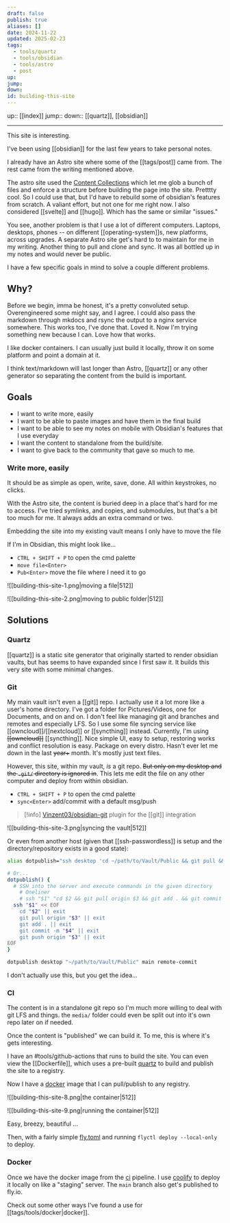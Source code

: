 ```yaml
---
draft: false
publish: true
aliases: []
date: 2024-11-22
updated: 2025-02-23
tags:
  - tools/quartz
  - tools/obsidian
  - tools/astro
  - post
up: 
jump: 
down: 
id: building-this-site
---
```


up:: [[index]]
jump::
down:: [[quartz]], [[obsidian]]

---

This site is interesting.

I've been using [[obsidian]] for the last few years to take personal notes.

I already have an Astro site where some of the [[tags/post]] came from. The rest came from the writing mentioned above.

The astro site used the [Content Collections](https://docs.astro.build/en/guides/content-collections/) which let me glob a bunch of files and enforce a structure before building the page into the site. Pretttty cool. So I could use that, but I'd have to rebuild some of obsidian's features from scratch. A valiant effort, but not one for me right now. I also considered [[svelte]] and [[hugo]]. Which has the same or similar "issues."

You see, another problem is that I use a lot of different computers. Laptops, desktops, phones -- on different [[operating-system]]s, new platforms, across upgrades. A separate Astro site get's hard to to maintain for me in my writing. Another thing to pull and clone and sync. It was all bottled up in my notes and would never be public.

I have a few specific goals in mind to solve a couple different problems.

## Why?

Before we begin, imma be honest, it's a pretty convoluted setup. Overengineered some might say, and I agree. I could also pass the markdown through mkdocs and rsync the output to a nginx service somewhere. This works too, I've done that. Loved it. Now I'm trying something new because I can. Love how that works.

I like docker containers. I can usually just build it locally, throw it on some platform and point a domain at it.

I think text/markdown will last longer than Astro, [[quartz]] or any other generator so separating the content from the build is important.

## Goals

- I want to write more, easily
- I want to be able to paste images and have them in the final build
- I want to be able to see my notes on mobile with Obsidian's features that I use everyday
- I want the content to standalone from the build/site.
- I want to give back to the community that gave so much to me.

### Write more, easily

 It should be as simple as open, write, save, done. All within keystrokes, no clicks.
 
 With the Astro site, the content is buried deep in a place that's hard for me to access. I've tried symlinks, and copies, and submodules, but that's a bit too much for me. It always adds an extra command or two.

Embedding the site into my existing vault means I only have to move the file

If I'm in Obsidian, this might look like…

- `CTRL + SHIFT + P` to open the cmd palette
- `move file<Enter>`
- `Pub<Enter>` move the file where I need it to go

![[building-this-site-1.png|moving a file|512]]

![[building-this-site-2.png|moving to public folder|512]]

## Solutions

### Quartz

[[quartz]] is a static site generator that originally started to render obsidian vaults, but has seems to have expanded since I first saw it. It builds this very site with some minimal changes.

### Git

My main vault isn't even a [[git]] repo. I actually use it a lot more like a user's home directory. I've got a folder for Pictures/Videos, one for Documents, and on and on. I don't feel like managing git and branches and remotes and especially LFS. So I use some file syncing service like [[owncloud]]/[[nextcloud]] or [[syncthing]] instead. Currently, I'm using ~~[[owncloud]]~~ [[syncthing]]. Nice simple UI, easy to setup, restoring works and conflict resolution is easy. Package on every distro. Hasn't ever let me down in the last ~~year+~~ month. It's mostly just text files.

However, this site, within my vault, _is_ a git repo. ~~But only on my desktop and the `.git/` directory is ignored in~~. This lets me edit the file on any other computer and deploy from within obsidian.

- `CTRL + SHIFT + P` to open the cmd palette
- `sync<Enter>` add/commit with a default msg/push

> [!info] [Vinzent03/obsidian-git](https://github.com/Vinzent03/obsidian-git) plugin for the [[git]] integration

![[building-this-site-3.png|syncing the vault|512]]

Or even from another host (given that [[ssh-passwordless]] is setup and the directory/repository exists in a good state):

```bash
alias dotpublish="ssh desktop 'cd ~/path/to/Vault/Public && git pull && git add . && git commit -m remote-commit && git push'"

# Or...
dotpublish() {
  # SSH into the server and execute commands in the given directory
	# Oneliner
	# ssh "$1" "cd $2 && git pull origin $3 && git add . && git commit -m '$4' && git push origin $3" 
  ssh "$1" << EOF
    cd "$2" || exit
    git pull origin "$3" || exit
    git add . || exit
    git commit -m "$4" || exit
    git push origin "$3" || exit
EOF
}

dotpublish desktop "~/path/to/Vault/Public" main remote-commit
```

I don't actually use this, but you get the idea…

### CI

The content is in a standalone git repo so I'm much more willing to deal with git LFS and things. the `media/` folder could even be split out into it's own repo later on if needed.

Once the content is "published" we can build it. To me, this is where it's gets interesting.

I have an #tools/github-actions that runs to build the site. You can even view the [[Dockerfile]], which uses a pre-built [quartz](https://quartz.jzhao.xyz/) to build and publish the site to a registry.

Now I have a [docker](#docker) image that I can pull/publish to any registry.

![[building-this-site-8.png|the container|512]]

![[building-this-site-9.png|running the container|512]]

Easy, breezy, beautiful …

Then, with a fairly simple [fly.toml](/fly.toml) and running `flyctl deploy --local-only` to deploy.

### Docker

Once we have the docker image from the [ci](#ci) pipeline. I use [coolify](https://coolify.io) to deploy it locally on like a "staging" server. The `main` branch also get's published to fly.io.

Check out some other ways I've found a use for [[tags/tools/docker|docker]].
